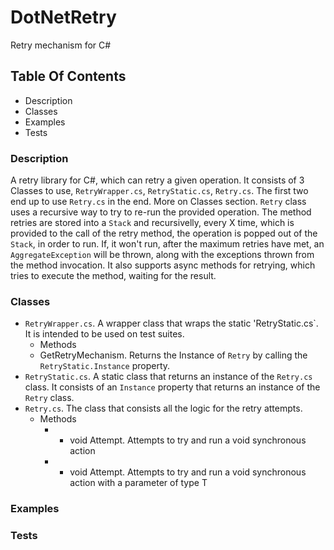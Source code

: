 ﻿# DotNetRetry
Retry mechanism for C#

## Table Of Contents
* Description
* Classes
* Examples
* Tests

### Description
A retry library for C#, which can retry a given operation.
It consists of 3 Classes to use, `RetryWrapper.cs`, `RetryStatic.cs`, `Retry.cs`. The first two end up to use `Retry.cs` in the end. More on Classes section.
`Retry` class uses a recursive way to try to re-run the provided operation. The method retries are stored into a `Stack` and recursivelly, every X time, which is provided to the call of the retry method, the operation is popped out of the `Stack`, in order to run. If, it won't run, after the maximum retries have met, an `AggregateException` will be thrown, along with the exceptions thrown from the method invocation.
It also supports async methods for retrying, which tries to execute the method, waiting for the result.

### Classes
* `RetryWrapper.cs`. A wrapper class that wraps the static 'RetryStatic.cs`. It is intended to be used on test suites.
  *  Methods
    * GetRetryMechanism. Returns the Instance of `Retry` by calling the `RetryStatic.Instance` property.
* `RetryStatic.cs`. A static class that returns an instance of the `Retry.cs` class. It consists of an `Instance` property that returns an instance of the `Retry` class.
* `Retry.cs`. The class that consists all the logic for the retry attempts.
  * Methods
    * + void Attempt. Attempts to try and run a void synchronous action
    * + void Attempt<T>. Attempts to try and run a void synchronous action with a parameter of type T

### Examples


### Tests


